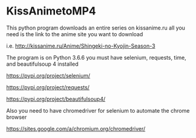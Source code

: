# KissAnimetoMP4
This python program downloads an entire series on kissanime.ru all you need is the link to the anime site you want to download

i.e. http://kissanime.ru/Anime/Shingeki-no-Kyojin-Season-3

The program is on Python 3.6.6
you must have selenium, requests, time, and beautifulsoup 4 installed


https://pypi.org/project/selenium/

https://pypi.org/project/requests/

https://pypi.org/project/beautifulsoup4/

Also you need to have chromedriver for selenium to automate the chrome browser

https://sites.google.com/a/chromium.org/chromedriver/



